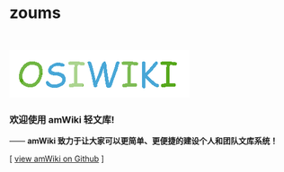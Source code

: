 # zoums

<br>

![欢迎使用amWiki！](amWiki/images/logo.png "欢迎使用amWiki！")  

### 欢迎使用 amWiki 轻文库!
—— **amWiki 致力于让大家可以更简单、更便捷的建设个人和团队文库系统！**  

[ [view amWiki on Github](https://github.com/TevinLi/amWiki) ]
